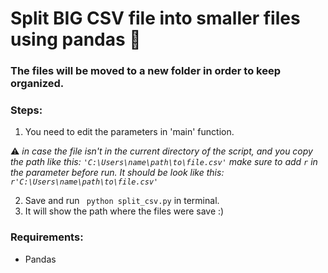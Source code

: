 #  Split BIG CSV file into smaller files using pandas :pinching_hand: 

### The files will be moved to a new folder in order to keep organized. 

### **Steps**: 

1. You need to edit the parameters in 'main' function.

:warning: _in case the file isn't in the current directory of the script, and you copy the path like this: 
<code>'C:\Users\name\path\to\file.csv'</code> make sure to add <code>r</code> in the parameter before run. It should be look like this: <code>r'C:\Users\name\path\to\file.csv'</code>_ 

2. Save and run <code> python split_csv.py</code> in terminal. 
3. It will show the path where the files were save :) 

### **Requirements**:
 - Pandas
